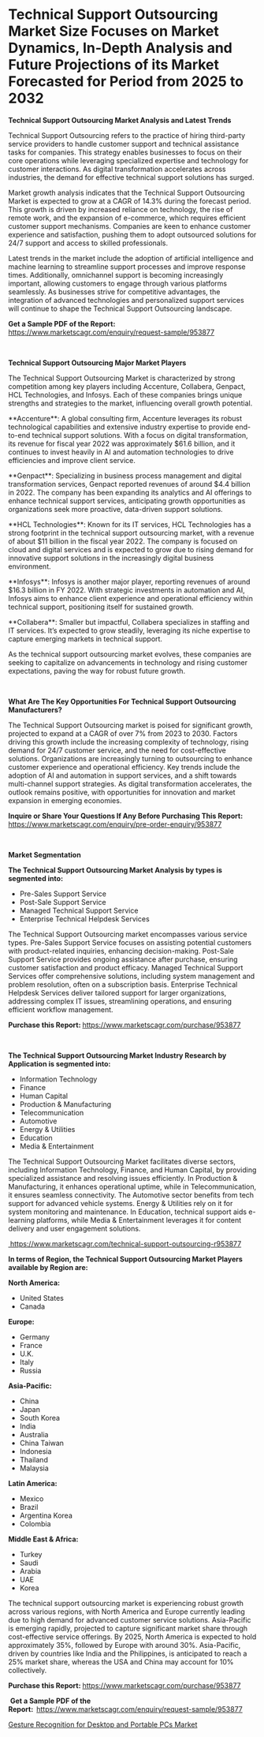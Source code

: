 <p><h1>Technical Support Outsourcing Market Size Focuses on Market Dynamics, In-Depth Analysis and Future Projections of its Market Forecasted for Period from 2025 to 2032</h1></p><p><strong>Technical Support Outsourcing Market Analysis and Latest Trends</strong></p>
<p><p>Technical Support Outsourcing refers to the practice of hiring third-party service providers to handle customer support and technical assistance tasks for companies. This strategy enables businesses to focus on their core operations while leveraging specialized expertise and technology for customer interactions. As digital transformation accelerates across industries, the demand for effective technical support solutions has surged.</p><p>Market growth analysis indicates that the Technical Support Outsourcing Market is expected to grow at a CAGR of 14.3% during the forecast period. This growth is driven by increased reliance on technology, the rise of remote work, and the expansion of e-commerce, which requires efficient customer support mechanisms. Companies are keen to enhance customer experience and satisfaction, pushing them to adopt outsourced solutions for 24/7 support and access to skilled professionals.</p><p>Latest trends in the market include the adoption of artificial intelligence and machine learning to streamline support processes and improve response times. Additionally, omnichannel support is becoming increasingly important, allowing customers to engage through various platforms seamlessly. As businesses strive for competitive advantages, the integration of advanced technologies and personalized support services will continue to shape the Technical Support Outsourcing landscape.</p></p>
<p><strong>Get a Sample PDF of the Report:&nbsp;</strong> <a href="https://www.marketscagr.com/enquiry/request-sample/953877?utm_campaign=2942&utm_medium=2&utm_source=Github&utm_content=ia&utm_term=07032025&utm_id=technical-support-outsourcing">https://www.marketscagr.com/enquiry/request-sample/953877</a></p>
<p>&nbsp;</p>
<p><strong>Technical Support Outsourcing Major Market Players</strong></p>
<p><p>The Technical Support Outsourcing Market is characterized by strong competition among key players including Accenture, Collabera, Genpact, HCL Technologies, and Infosys. Each of these companies brings unique strengths and strategies to the market, influencing overall growth potential.</p><p>**Accenture**: A global consulting firm, Accenture leverages its robust technological capabilities and extensive industry expertise to provide end-to-end technical support solutions. With a focus on digital transformation, its revenue for fiscal year 2022 was approximately $61.6 billion, and it continues to invest heavily in AI and automation technologies to drive efficiencies and improve client service.</p><p>**Genpact**: Specializing in business process management and digital transformation services, Genpact reported revenues of around $4.4 billion in 2022. The company has been expanding its analytics and AI offerings to enhance technical support services, anticipating growth opportunities as organizations seek more proactive, data-driven support solutions.</p><p>**HCL Technologies**: Known for its IT services, HCL Technologies has a strong footprint in the technical support outsourcing market, with a revenue of about $11 billion in the fiscal year 2022. The company is focused on cloud and digital services and is expected to grow due to rising demand for innovative support solutions in the increasingly digital business environment.</p><p>**Infosys**: Infosys is another major player, reporting revenues of around $16.3 billion in FY 2022. With strategic investments in automation and AI, Infosys aims to enhance client experience and operational efficiency within technical support, positioning itself for sustained growth.</p><p>**Collabera**: Smaller but impactful, Collabera specializes in staffing and IT services. It’s expected to grow steadily, leveraging its niche expertise to capture emerging markets in technical support.</p><p>As the technical support outsourcing market evolves, these companies are seeking to capitalize on advancements in technology and rising customer expectations, paving the way for robust future growth.</p></p>
<p>&nbsp;</p>
<p><strong>What Are The Key Opportunities For Technical Support Outsourcing Manufacturers?</strong></p>
<p><p>The Technical Support Outsourcing market is poised for significant growth, projected to expand at a CAGR of over 7% from 2023 to 2030. Factors driving this growth include the increasing complexity of technology, rising demand for 24/7 customer service, and the need for cost-effective solutions. Organizations are increasingly turning to outsourcing to enhance customer experience and operational efficiency. Key trends include the adoption of AI and automation in support services, and a shift towards multi-channel support strategies. As digital transformation accelerates, the outlook remains positive, with opportunities for innovation and market expansion in emerging economies.</p></p>
<p><strong>Inquire or Share Your Questions If Any Before Purchasing This Report:</strong> <a href="https://www.marketscagr.com/enquiry/pre-order-enquiry/953877?utm_campaign=2942&utm_medium=2&utm_source=Github&utm_content=ia&utm_term=07032025&utm_id=technical-support-outsourcing">https://www.marketscagr.com/enquiry/pre-order-enquiry/953877</a></p>
<p>&nbsp;</p>
<p><strong>Market Segmentation</strong></p>
<p><strong>The Technical Support Outsourcing Market Analysis by types is segmented into:</strong></p>
<p><ul><li>Pre-Sales Support Service</li><li>Post-Sale Support Service</li><li>Managed Technical Support Service</li><li>Enterprise Technical Helpdesk Services</li></ul></p>
<p><p>The Technical Support Outsourcing market encompasses various service types. Pre-Sales Support Service focuses on assisting potential customers with product-related inquiries, enhancing decision-making. Post-Sale Support Service provides ongoing assistance after purchase, ensuring customer satisfaction and product efficacy. Managed Technical Support Services offer comprehensive solutions, including system management and problem resolution, often on a subscription basis. Enterprise Technical Helpdesk Services deliver tailored support for larger organizations, addressing complex IT issues, streamlining operations, and ensuring efficient workflow management.</p></p>
<p><strong>Purchase this Report:&nbsp;</strong><a href="https://www.marketscagr.com/purchase/953877?utm_campaign=2942&utm_medium=2&utm_source=Github&utm_content=ia&utm_term=07032025&utm_id=technical-support-outsourcing">https://www.marketscagr.com/purchase/953877</a></p>
<p>&nbsp;</p>
<p><strong>The Technical Support Outsourcing Market Industry Research by Application is segmented into:</strong></p>
<p><ul><li>Information Technology</li><li>Finance</li><li>Human Capital</li><li>Production & Manufacturing</li><li>Telecommunication</li><li>Automotive</li><li>Energy & Utilities</li><li>Education</li><li>Media & Entertainment</li></ul></p>
<p><p>The Technical Support Outsourcing Market facilitates diverse sectors, including Information Technology, Finance, and Human Capital, by providing specialized assistance and resolving issues efficiently. In Production & Manufacturing, it enhances operational uptime, while in Telecommunication, it ensures seamless connectivity. The Automotive sector benefits from tech support for advanced vehicle systems. Energy & Utilities rely on it for system monitoring and maintenance. In Education, technical support aids e-learning platforms, while Media & Entertainment leverages it for content delivery and user engagement solutions.</p></p>
<p><a href="https://www.marketscagr.com/technical-support-outsourcing-r953877?utm_campaign=2942&utm_medium=2&utm_source=Github&utm_content=ia&utm_term=07032025&utm_id=technical-support-outsourcing">&nbsp;https://www.marketscagr.com/technical-support-outsourcing-r953877</a></p>
<p><strong>In terms of Region, the Technical Support Outsourcing Market Players available by Region are:</strong></p>
<p>
    <p> <strong> North America: </strong>
        <ul>
            <li>United States</li>
            <li>Canada</li>
        </ul>
        </p> 
    <p> <strong> Europe: </strong>
        <ul>
            <li>Germany</li>
            <li>France</li>
            <li>U.K.</li>
            <li>Italy</li>
            <li>Russia</li>
        </ul>
        </p> 
    <p> <strong> Asia-Pacific: </strong>
        <ul>
            <li>China</li>
            <li>Japan</li>
            <li>South Korea</li>
            <li>India</li>
            <li>Australia</li>
            <li>China Taiwan</li>
            <li>Indonesia</li>
            <li>Thailand</li>
            <li>Malaysia</li>
        </ul>
        </p> 
    <p> <strong> Latin America: </strong>
        <ul>
            <li>Mexico</li>
            <li>Brazil</li>
            <li>Argentina Korea</li>
            <li>Colombia</li>
        </ul>
        </p> 
    <p> <strong> Middle East & Africa: </strong>
        <ul>
            <li>Turkey</li>
            <li>Saudi</li>
            <li>Arabia</li>
            <li>UAE</li>
            <li>Korea</li>
        </ul>
    </p>
    </p>
<p><p>The technical support outsourcing market is experiencing robust growth across various regions, with North America and Europe currently leading due to high demand for advanced customer service solutions. Asia-Pacific is emerging rapidly, projected to capture significant market share through cost-effective service offerings. By 2025, North America is expected to hold approximately 35%, followed by Europe with around 30%. Asia-Pacific, driven by countries like India and the Philippines, is anticipated to reach a 25% market share, whereas the USA and China may account for 10% collectively.</p></p>
<p><strong>Purchase this Report: </strong><a href="https://www.marketscagr.com/purchase/953877?utm_campaign=2942&utm_medium=2&utm_source=Github&utm_content=ia&utm_term=07032025&utm_id=technical-support-outsourcing">https://www.marketscagr.com/purchase/953877</a></p>
<p>&nbsp;<strong>Get a Sample PDF of the Report:&nbsp;&nbsp;</strong><a href="https://www.marketscagr.com/enquiry/request-sample/953877?utm_campaign=2942&utm_medium=2&utm_source=Github&utm_content=ia&utm_term=07032025&utm_id=technical-support-outsourcing">https://www.marketscagr.com/enquiry/request-sample/953877</a></p>
<p><strong></strong></p>
<p><p><a href="https://github.com/iroldilom/Market-Research-Report-List-1/blob/main/gesture-recognition-for-desktop-and-portable-pcs-market.md?utm_campaign=2942&utm_medium=2&utm_source=Github&utm_content=ia&utm_term=07032025&utm_id=technical-support-outsourcing">Gesture Recognition for Desktop and Portable PCs Market</a></p></p>